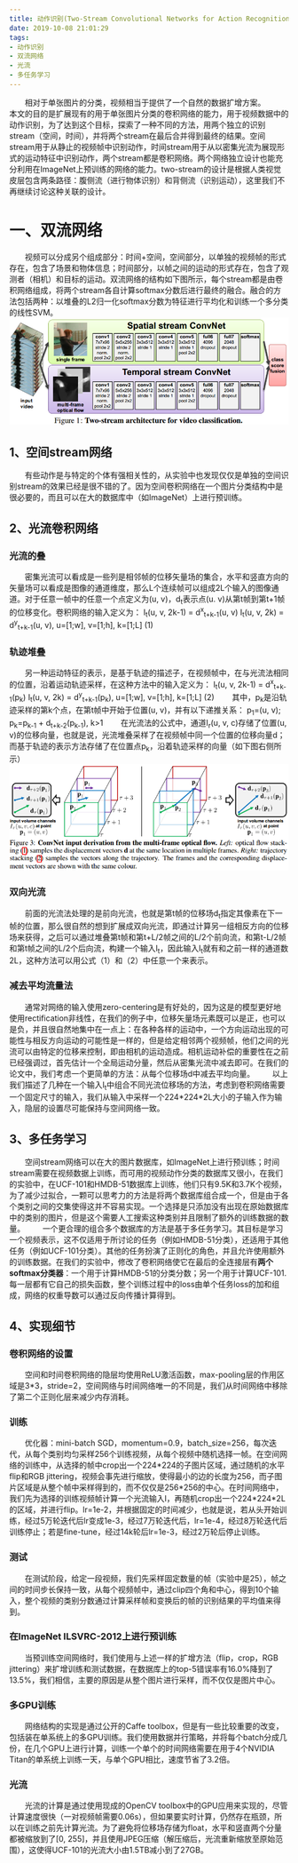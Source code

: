 ```yaml
---
title: 动作识别(Two-Stream Convolutional Networks for Action Recognition in Videos, NIPS 2014)
date: 2019-10-08 21:01:29
tags:
- 动作识别
- 双流网络
- 光流
- 多任务学习
---
```

&emsp;&emsp;相对于单张图片的分类，视频相当于提供了一个自然的数据扩增方案。
&emsp;&emsp;本文的目的是扩展现有的用于单张图片分类的卷积网络的能力，用于视频数据中的动作识别，为了达到这个目标，探索了一种不同的方法，用两个独立的识别stream（空间，时间），并将两个stream在最后合并得到最终的结果。空间stream用于从静止的视频帧中识别动作，时间stream用于从以密集光流为展现形式的运动特征中识别动作，两个stream都是卷积网络。两个网络独立设计也能充分利用在ImageNet上预训练的网络的能力。two-stream的设计是根据人类视觉皮层包含两条路径：腹侧流（进行物体识别）和背侧流（识别运动），这里我们不再继续讨论这种关联的设计。
# 一、双流网络
&emsp;&emsp;视频可以分成另个组成部分：时间+空间，空间部分，以单独的视频帧的形式存在，包含了场景和物体信息；时间部分，以帧之间的运动的形式存在，包含了观测者（相机）和目标的运动。双流网络的结构如下图所示，每个stream都是由卷积网络组成，将两个stream各自计算softmax分数后进行最终的融合。融合的方法包括两种：以堆叠的L2归一化softmax分数为特征进行平均化和训练一个多分类的线性SVM。
![](/images/two/two-stream.png "2D卷积和3D卷积的对比")
## 1、空间stream网络
&emsp;&emsp;有些动作是与特定的个体有强相关性的，从实验中也发现仅仅是单独的空间识别stream的效果已经是很不错的了。因为空间卷积网络在一个图片分类结构中是很必要的，而且可以在大的数据库中（如ImageNet）上进行预训练。
## 2、光流卷积网络
### 光流的叠
&emsp;&emsp;密集光流可以看成是一些列是相邻帧的位移矢量场的集合，水平和竖直方向的矢量场可以看成是图像的通道维度，那么L个连续帧可以组成2L个输入的图像通道。对于任意一帧中的任意一个点定义为(u, v)，d<sub>t</sub>表示点(u. v)从第t帧到第t+1帧的位移变化。卷积网络的输入定义为：
I<sub>t</sub>(u, v, 2k-1) = d<sup>x</sup><sub>t+k-1</sub>(u, v)
I<sub>t</sub>(u, v, 2k) = d<sup>y</sup><sub>t+k-1</sub>(u, v), u=[1;w], v=[1;h], k=[1;L]   (1)
### 轨迹堆叠
&emsp;&emsp;另一种运动特征的表示，是基于轨迹的描述子，在视频帧中，在与光流法相同的位置，沿着运动轨迹采样，在这种方法中的输入定义为：
I<sub>t</sub>(u, v, 2k-1) = d<sup>x</sup><sub>t+k-1</sub>(p<sub>k</sub>)
I<sub>t</sub>(u, v, 2k) = d<sup>y</sup><sub>t+k-1</sub>(p<sub>k</sub>), u=[1;w], v=[1;h], k=[1;L]   (2)
&emsp;&emsp;其中，p<sub>k</sub>是沿轨迹采样的第k个点，在第t帧中开始于位置(u, v)，并有以下递推关系：
p<sub>1</sub>=(u, v); p<sub>k</sub>=p<sub>k-1</sub> + d<sub>t+k-2</sub>(p<sub>k-1</sub>), k>1
&emsp;&emsp;在光流法的公式中，通道I<sub>r</sub>(u, v, c)存储了位置(u, v)的位移向量，也就是说，光流堆叠采样了在视频帧中同一个位置的位移向量d；而基于轨迹的表示方法存储了在位置点p<sub>k</sub>，沿着轨迹采样的向量（如下图右侧所示）
![](/images/two/convnet_input.png "光流堆叠与轨迹堆叠")
### 双向光流
&emsp;&emsp;前面的光流法处理的是前向光流，也就是第t帧的位移场d<sub>t</sub>指定其像素在下一帧的位置，那么很自然的想到扩展成双向光流，即通过计算另一组相反方向的位移场来获得，之后可以通过堆叠第t帧和第t+L/2帧之间的L/2个前向流，和第t-L/2帧和第t帧之间的L/2个后向流，构建一个输入I<sub>t</sub>，因此输入I<sub>t</sub>就有和之前一样的通道数2L，这种方法可以用公式（1）和（2）中任意一个来表示。
### 减去平均流量法
&emsp;&emsp;通常对网络的输入使用zero-centering是有好处的，因为这是的模型更好地使用rectification非线性，在我们的例子中，位移矢量场元素既可以是正，也可以是负，并且很自然地集中在一点上：在各种各样的运动中，一个方向运动出现的可能性与相反方向运动的可能性是一样的，但是给定相邻两个视频帧，他们之间的光流可以由特定的位移来控制，即由相机的运动造成。相机运动补偿的重要性在之前已经强调过，首先估计一个全局运动分量，然后从密集光流中减去即可。在我们的论文中，我们考虑一个更简单的方法：从每个位移场d中减去平均向量。
&emsp;&emsp;以上我们描述了几种在一个输入I<sub>t</sub>中组合不同光流位移场的方法，考虑到卷积网络需要一个固定尺寸的输入，我们从输入中采样一个224\*224\*2L大小的子输入作为输入，隐层的设置尽可能保持与空间网络一致。
## 3、多任务学习
&emsp;&emsp;空间stream网络可以在大的图片数据库，如ImageNet上进行预训练；时间stream需要在视频数据上训练，而可用的视频动作分类的数据库又很小，在我们的实验中，在UCF-101和HMDB-51数据库上训练，他们只有9.5K和3.7K个视频，为了减少过拟合，一颗可以思考力的方法是将两个数据库组合成一个，但是由于各个类别之间的交集使得这并不容易实现。一个选择是只添加没有出现在原始数据库中的类别的图片，但是这个需要人工搜索这种类别并且限制了额外的训练数据的数量。
&emsp;&emsp;一个更合理的组合多个数据库的方法是基于多任务学习。其目标是学习一个视频表示，这不仅适用于所讨论的任务（例如HMDB-51分类），还适用于其他任务（例如UCF-101分类）。其他的任务扮演了正则化的角色，并且允许使用额外的训练数据。在我们的实验中，修改了卷积网络使它在最后的全连接层有**两个softmax分类器**：一个用于计算HMDB-51的分类分数；另一个用于计算UCF-101.每一层都有它自己的损失函数，整个训练过程中的loss由单个任务loss的加和组成，网络的权重导数可以通过反向传播计算得到。
## 4、实现细节
### 卷积网络的设置
&emsp;&emsp;空间和时间卷积网络的隐层均使用ReLU激活函数，max-pooling层的作用区域是3\*3，stride=2，空间网络与时间网络唯一的不同是，我们从时间网络中移除了第二个正则化层来减少内存消耗。
### 训练
&emsp;&emsp;优化器：mini-batch SGD，momentum=0.9，batch_size=256，每次迭代，从每个类别均匀采样256个训练视频，从每个视频中随机选择一帧。在空间网络的训练中，从选择的帧中crop出一个224\*224的子图片区域，通过随机的水平flip和RGB jittering，视频会事先进行缩放，使得最小的边的长度为256，而子图片区域是从整个帧中采样得到的，而不仅仅是256\*256的中心。在时间网络中，我们先为选择的训练视频帧计算一个光流输入I，再随机crop出一个224\*224\*2L的区域，并进行flip。lr=1e-2，并根据固定的时间减少，也就是说，若从头开始训练，经过5万轮迭代后lr变成1e-3，经过7万轮迭代后，lr=1e-4，经过8万轮迭代后训练停止；若是fine-tune，经过14k轮后lr=1e-3，经过2万轮后停止训练。
### 测试
&emsp;&emsp;在测试阶段，给定一段视频，我们先采样固定数量的帧（实验中是25），帧之间的时间步长保持一致，从每个视频帧中，通过clip四个角和中心，得到10个输入，整个视频的类别分数通过计算采样帧和变换后的帧的识别结果的平均值来得到。
### 在ImageNet ILSVRC-2012上进行预训练
&emsp;&emsp;当预训练空间网络时，我们使用与上述一样的扩增方法（flip，crop，RGB jittering）来扩增训练和测试数据，在数据库上的top-5错误率有16.0%降到了13.5%，我们相信，主要的原因是从整个图片进行采样，而不仅仅是图片中心。
### 多GPU训练
&emsp;&emsp;网络结构的实现是通过公开的Caffe toolbox，但是有一些比较重要的改变，包括装在单系统上的多GPU训练。我们使用数据并行策略，并将每个batch分成几份，在几个GPU上进行计算，训练一个单个的时间网络需要在用于4个NVIDIA Titan的单系统上训练一天，与单个GPU相比，速度节省了3.2倍。
### 光流
&emsp;&emsp;光流的计算是通过使用现成的OpenCV toolbox中的GPU应用来实现的，尽管计算速度很快（一对视频帧需要0.06s），但如果要实时计算，仍然存在瓶颈，所以在训练之前先计算光流。为了避免将位移场存储为float，水平和竖直两个分量都被缩放到了[0, 255]，并且使用JPEG压缩（解压缩后，光流重新缩放至原始范围），这使得UCF-101的光流大小由1.5TB减小到了27GB。
&emsp;&emsp;

